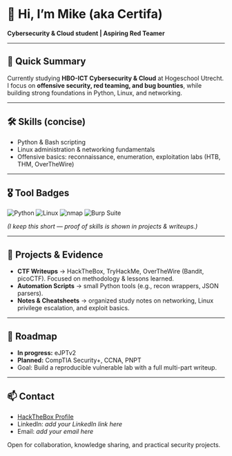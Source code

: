 # 👋 Hi, I’m Mike (aka Certifa)

**Cybersecurity & Cloud student | Aspiring Red Teamer**

---

## 🔎 Quick Summary
Currently studying **HBO-ICT Cybersecurity & Cloud** at Hogeschool Utrecht.  
I focus on **offensive security, red teaming, and bug bounties**, while building strong foundations in Python, Linux, and networking.

---

## 🛠️ Skills (concise)
- Python & Bash scripting  
- Linux administration & networking fundamentals  
- Offensive basics: reconnaissance, enumeration, exploitation labs (HTB, THM, OverTheWire)  

---

## 🎖️ Tool Badges
![Python](https://img.shields.io/badge/-Python-3776AB?logo=python&logoColor=white)
![Linux](https://img.shields.io/badge/-Linux-FCC624?logo=linux&logoColor=black)
![nmap](https://img.shields.io/badge/-nmap-004B87?logo=nmap&logoColor=white)
![Burp Suite](https://img.shields.io/badge/-Burp%20Suite-FF6633?logo=burpsuite&logoColor=white)

*(I keep this short — proof of skills is shown in projects & writeups.)*

---

## 📂 Projects & Evidence
- **CTF Writeups** → HackTheBox, TryHackMe, OverTheWire (Bandit, picoCTF). Focused on methodology & lessons learned.  
- **Automation Scripts** → small Python tools (e.g., recon wrappers, JSON parsers).  
- **Notes & Cheatsheets** → organized study notes on networking, Linux privilege escalation, and exploit basics.  

---

## 🎯 Roadmap
- **In progress:** eJPTv2  
- **Planned:** CompTIA Security+, CCNA, PNPT  
- Goal: Build a reproducible vulnerable lab with a full multi-part writeup.  

---

## 📫 Contact
- [HackTheBox Profile](https://app.hackthebox.com/profile/444744)  
- LinkedIn: *add your LinkedIn link here*  
- Email: *add your email here*  

Open for collaboration, knowledge sharing, and practical security projects.  
